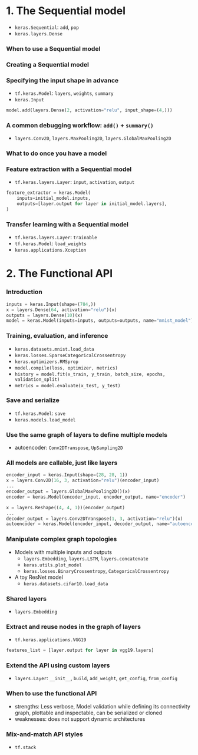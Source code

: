 # 1. The Sequential model
- `keras.Sequential`: `add`, `pop`
- `keras.layers.Dense`
### When to use a Sequential model
### Creating a Sequential model
### Specifying the input shape in advance
- `tf.keras.Model`: `layers`, `weights`, `summary`
- `keras.Input`
```python
model.add(layers.Dense(2, activation="relu", input_shape=(4,)))
```
### A common debugging workflow: `add()` + `summary()`
- `layers.Conv2D`, `layers.MaxPooling2D`, `layers.GlobalMaxPooling2D`
### What to do once you have a model
### Feature extraction with a Sequential model
- `tf.keras.layers.Layer`: `input`, `activation`, `output`
```python
feature_extractor = keras.Model(
    inputs=initial_model.inputs,
    outputs=[layer.output for layer in initial_model.layers],
)
```
### Transfer learning with a Sequential model
- `tf.keras.layers.Layer`: `trainable`
- `tf.keras.Model`: `load_weights`
- `keras.applications.Xception`



# 2. The Functional API
### Introduction
```python
inputs = keras.Input(shape=(784,))
x = layers.Dense(64, activation="relu")(x)
outputs = layers.Dense(10)(x)
model = keras.Model(inputs=inputs, outputs=outputs, name="mnist_model")
```
### Training, evaluation, and inference
- `keras.datasets.mnist.load_data`
- `keras.losses.SparseCategoricalCrossentropy`
- `keras.optimizers.RMSprop`
- `model.compile(loss, optimizer, metrics)`
- `history = model.fit(x_train, y_train, batch_size, epochs, validation_split)`
- `metrics = model.evaluate(x_test, y_test)`
### Save and serialize
- `tf.keras.Model`: `save`
- `keras.models.load_model`
### Use the same graph of layers to define multiple models
- autoencoder: `Conv2DTranspose`, `UpSampling2D`
### All models are callable, just like layers
```python
encoder_input = keras.Input(shape=(28, 28, 1))
x = layers.Conv2D(16, 3, activation="relu")(encoder_input)
...
encoder_output = layers.GlobalMaxPooling2D()(x)
encoder = keras.Model(encoder_input, encoder_output, name="encoder")

x = layers.Reshape((4, 4, 1))(encoder_output)
...
decoder_output = layers.Conv2DTranspose(1, 3, activation="relu")(x)
autoencoder = keras.Model(encoder_input, decoder_output, name="autoencoder")
```
### Manipulate complex graph topologies
- Models with multiple inputs and outputs
    - `layers.Embedding`, `layers.LSTM`, `layers.concatenate`
    - `keras.utils.plot_model`
    - `keras.losses.BinaryCrossentropy`, `CategoricalCrossentropy`
- A toy ResNet model
    - `keras.datasets.cifar10.load_data`
### Shared layers
- `layers.Embedding`
### Extract and reuse nodes in the graph of layers
- `tf.keras.applications.VGG19`
```python
features_list = [layer.output for layer in vgg19.layers]
```
### Extend the API using custom layers
- `layers.Layer`: `__init__`, `build`, `add_weight`, `get_config`, `from_config`
### When to use the functional API
- strengths: Less verbose, Model validation while defining its connectivity graph, plottable and inspectable, can be serialized or cloned
- weaknesses: does not support dynamic architectures
### Mix-and-match API styles
- `tf.stack`
